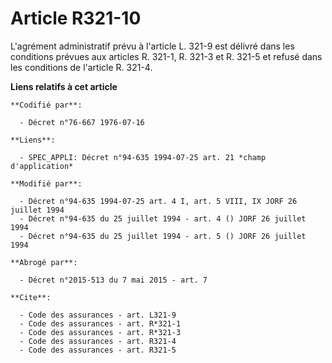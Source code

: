 # Article R321-10

L'agrément administratif prévu à l'article L. 321-9 est délivré dans les conditions prévues aux articles R. 321-1, R. 321-3
et R. 321-5 et refusé dans les conditions de l'article R. 321-4.

**Liens relatifs à cet article**

	**Codifié par**:

	  - Décret n°76-667 1976-07-16

	**Liens**:

	  - SPEC_APPLI: Décret n°94-635 1994-07-25 art. 21 *champ d'application*

	**Modifié par**:

	  - Décret n°94-635 1994-07-25 art. 4 I, art. 5 VIII, IX JORF 26 juillet 1994
	  - Décret n°94-635 du 25 juillet 1994 - art. 4 () JORF 26 juillet 1994
	  - Décret n°94-635 du 25 juillet 1994 - art. 5 () JORF 26 juillet 1994

	**Abrogé par**:

	  - Décret n°2015-513 du 7 mai 2015 - art. 7

	**Cite**:

	  - Code des assurances - art. L321-9
	  - Code des assurances - art. R*321-1
	  - Code des assurances - art. R*321-3
	  - Code des assurances - art. R321-4
	  - Code des assurances - art. R321-5
